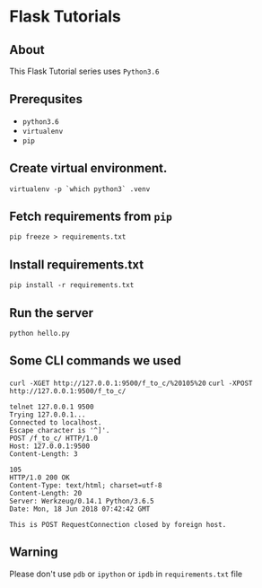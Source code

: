 # Flask Tutorials

## About

This Flask Tutorial series uses `Python3.6`

## Prerequsites
- `python3.6`
- `virtualenv`
- `pip`

## Create virtual environment.
```
virtualenv -p `which python3` .venv
```

## Fetch requirements from `pip`
`pip freeze > requirements.txt`

## Install requirements.txt
`pip install -r requirements.txt`

## Run the server
`python hello.py`


## Some CLI commands we used
`curl -XGET http://127.0.0.1:9500/f_to_c/%20105%20`
`curl -XPOST http://127.0.0.1:9500/f_to_c/`

```
telnet 127.0.0.1 9500
Trying 127.0.0.1...
Connected to localhost.
Escape character is '^]'.
POST /f_to_c/ HTTP/1.0
Host: 127.0.0.1:9500
Content-Length: 3

105
HTTP/1.0 200 OK
Content-Type: text/html; charset=utf-8
Content-Length: 20
Server: Werkzeug/0.14.1 Python/3.6.5
Date: Mon, 18 Jun 2018 07:42:42 GMT

This is POST RequestConnection closed by foreign host.
```


## Warning
Please don't use `pdb` or `ipython` or `ipdb` in `requirements.txt` file
